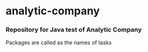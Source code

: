 # analytic-company
### Repository for Java test of Analytic Company<br/>
Packages are called as the names of tasks
